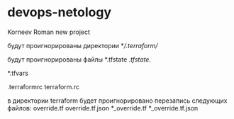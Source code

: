 # devops-netology
Korneev Roman new project

будут проигнорированы директории
**/.terraform/*

будут проигнорированы файлы
*.tfstate
*.tfstate.*

*.tfvars

.terraformrc
terraform.rc


в директории terraform будет проигнорировано перезапись следующих файлов:
override.tf
override.tf.json
*_override.tf
*_override.tf.json
 

